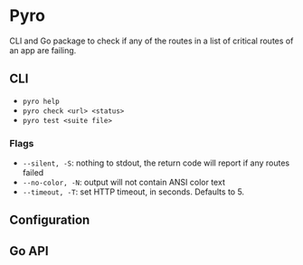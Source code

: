 # Pyro

CLI and Go package to check if any of the routes in a list of critical routes of an app are failing.

## CLI

- `pyro help`
- `pyro check <url> <status>`
- `pyro test <suite file>`

### Flags
- `--silent, -S`: nothing to stdout, the return code will report if any routes failed
- `--no-color, -N`: output will not contain ANSI color text
- `--timeout, -T`: set HTTP timeout, in seconds. Defaults to 5.

## Configuration

## Go API

